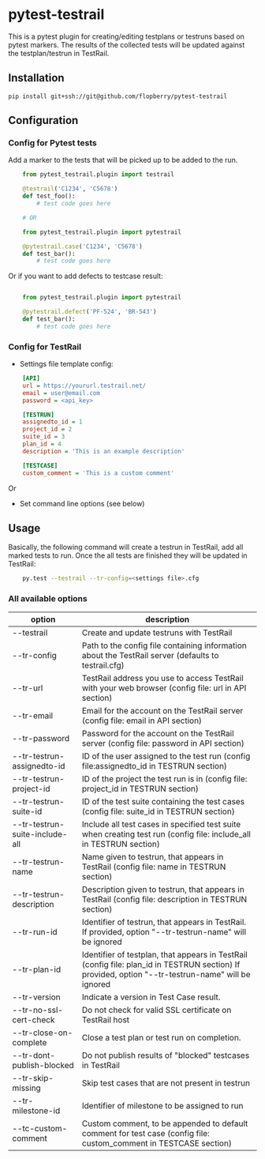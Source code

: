 pytest-testrail
===============

This is a pytest plugin for creating/editing testplans or testruns based on pytest markers.
The results of the collected tests will be updated against the testplan/testrun in TestRail.

Installation
------------

    pip install git+ssh://git@github.com/flopberry/pytest-testrail

Configuration
-------------

### Config for Pytest tests

Add a marker to the tests that will be picked up to be added to the run.

```python
    from pytest_testrail.plugin import testrail

    @testrail('C1234', 'C5678')
    def test_foo():
        # test code goes here

    # OR	

    from pytest_testrail.plugin import pytestrail

    @pytestrail.case('C1234', 'C5678')
    def test_bar():
        # test code goes here
```

Or if you want to add defects to testcase result:

```python

    from pytest_testrail.plugin import pytestrail

    @pytestrail.defect('PF-524', 'BR-543')
    def test_bar():
        # test code goes here
```

### Config for TestRail

* Settings file template config:

```ini
    [API]
    url = https://yoururl.testrail.net/
    email = user@email.com
    password = <api_key>

    [TESTRUN]
    assignedto_id = 1
    project_id = 2
    suite_id = 3
    plan_id = 4
    description = 'This is an example description'

    [TESTCASE]
    custom_comment = 'This is a custom comment'
```

Or

* Set command line options (see below)

Usage
-----

Basically, the following command will create a testrun in TestRail, add all marked tests to run.
Once the all tests are finished they will be updated in TestRail:

```bash
    py.test --testrail --tr-config=<settings file>.cfg
```

### All available options

| option                         | description                                                                                                                                        |
| -------------------------------|----------------------------------------------------------------------------------------------------------------------------------------------------|
| --testrail                     | Create and update testruns with TestRail                                                                                                           |
| --tr-config                    | Path to the config file containing information about the TestRail server (defaults to testrail.cfg)                                                |
| --tr-url                       | TestRail address you use to access TestRail with your web browser (config file: url in API section)                                                |
| --tr-email                     | Email for the account on the TestRail server (config file: email in API section)                                                                   |
| --tr-password                  | Password for the account on the TestRail server (config file: password in API section)                                                             |
| --tr-testrun-assignedto-id     | ID of the user assigned to the test run (config file:assignedto_id in TESTRUN section)                                                             |
| --tr-testrun-project-id        | ID of the project the test run is in (config file: project_id in TESTRUN section)                                                                  |
| --tr-testrun-suite-id          | ID of the test suite containing the test cases (config file: suite_id in TESTRUN section)                                                          |
| --tr-testrun-suite-include-all | Include all test cases in specified test suite when creating test run (config file: include_all in TESTRUN section)                                |
| --tr-testrun-name              | Name given to testrun, that appears in TestRail (config file: name in TESTRUN section)                                                             |
| --tr-testrun-description       | Description given to testrun, that appears in TestRail (config file: description in TESTRUN section)                                               |
| --tr-run-id                    | Identifier of testrun, that appears in TestRail. If provided, option "--tr-testrun-name" will be ignored                                           |
| --tr-plan-id                   | Identifier of testplan, that appears in TestRail (config file: plan_id in TESTRUN section) If provided, option "--tr-testrun-name" will be ignored |
| --tr-version                   | Indicate a version in Test Case result.                                                                                                            |
| --tr-no-ssl-cert-check         | Do not check for valid SSL certificate on TestRail host                                                                                            |
| --tr-close-on-complete         | Close a test plan or test run on completion.                                                                                                       |
| --tr-dont-publish-blocked      | Do not publish results of "blocked" testcases in TestRail                                                                                          |
| --tr-skip-missing              | Skip test cases that are not present in testrun                                                                                                    |
| --tr-milestone-id              | Identifier of milestone to be assigned to run                                                                                                      |
| --tc-custom-comment            | Custom comment, to be appended to default comment for test case (config file: custom_comment in TESTCASE section)                                  |
